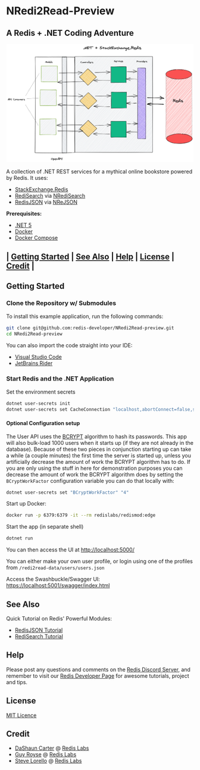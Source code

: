 # NRedi2Read-Preview
## A Redis + .NET Coding Adventure

![Pattern View](overview.png)

A collection of .NET REST services for a mythical online bookstore powered by Redis. It uses:

* [StackExchange.Redis](https://stackexchange.github.io/StackExchange.Redis/)
* [RediSearch](https://oss.redislabs.com/redisearch/) via [NRediSearch](https://stackexchange.github.io/StackExchange.Redis/)
* [RedisJSON](https://oss.redislabs.com/redisjson/) via [NReJSON](https://github.com/tombatron/NReJSON)

**Prerequisites:**

* [.NET 5](https://dotnet.microsoft.com/download/dotnet/5.0)
* [Docker](https://docs.docker.com/get-docker/)
* [Docker Compose](https://docs.docker.com/compose/install/)

## | [Getting Started](#getting-started) | [See Also](#see-also) | [Help](#help) | [License](#license) | [Credit](#credit) |

## Getting Started

### Clone the Repository w/ Submodules

To install this example application, run the following commands:
```bash
git clone git@github.com:redis-developer/NRedi2Read-preview.git
cd NRedi2Read-preview
```

You can also import the code straight into your IDE:
* [Visual Studio Code](https://code.visualstudio.com/docs/languages/csharp)
* [JetBrains Rider](https://www.jetbrains.com/help/rider/Creating_and_Opening_Projects_and_Solutions.html)

### Start Redis and the .NET Application

Set the environment secrets
```bash
dotnet user-secrets init
dotnet user-secrets set CacheConnection "localhost,abortConnect=false,ssl=false,allowAdmin=false,password="
```

#### Optional Configuration setup
The User API uses the [BCRYPT](https://en.wikipedia.org/wiki/Bcrypt) algorithm to hash its passwords. This app will also bulk-load 1000 users when it starts up (if they are not already in the database). Because of these two pieces in conjunction starting up can take a while (a couple minutes) the first time the server is started up, unless you artificially decrease the amount of work the BCRYPT algorithm has to do. If you are only using the stuff in here for demonstration purposes you can decrease the amount of work the BCRYPT algorithm does by setting the `BCryptWorkFactor` configuration variable you can do that locally with:

```bash
dotnet user-secrets set "BCryptWorkFactor" "4"
```

Start up Docker:
 ```bash
 docker run -p 6379:6379 -it --rm redislabs/redismod:edge
 ```

Start the app (in separate shell)
```bash
dotnet run
```

You can then access the UI at [http://localhost:5000/](http://localhost:5000/?#)

You can either make your own user profile, or login using one of the profiles from `/redi2read-data/users/users.json`

Access the Swashbuckle/Swagger UI:
[https://localhost:5001/swagger/index.html](https://localhost:5001/swagger/index.html)

## See Also

Quick Tutorial on Redis' Powerful Modules:

* [RedisJSON Tutorial](https://developer.redislabs.com/howtos/redisjson)
* [RediSearch Tutorial](https://developer.redislabs.com/howtos/redisearch)

## Help

Please post any questions and comments on the [Redis Discord Server](https://discord.gg/redis),
and remember to visit our [Redis Developer Page](https://developer.redislabs.com) for awesome tutorials,
project and tips.

## License

[MIT Licence](http://www.opensource.org/licenses/mit-license.html)

## Credit

- [DaShaun Carter](https://github.com/dashaun) @ [Redis Labs](https://redislabs.com)
- [Guy Royse](https://github.com/guyroyse) @ [Redis Labs](https://redislabs.com)
- [Steve Lorello](https://github.com/slorello89) @ [Redis Labs](https://redislabs.com)